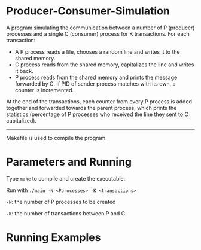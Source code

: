 # Producer-Consumer-Simulation

A program simulating the communication between a number of P (producer) processes and a single C (consumer) process for K transactions. For each transaction:

* A P process reads a file, chooses a random line and writes it to the shared memory. 
* C process reads from the shared memory, capitalizes the line and writes it back. 
* P process reads from the shared memory and prints the message forwarded by C. If PID of sender process matches with its own, a counter is incremented.

At the end of the transactions, each counter from every P process is added together and forwarded towards the parent process, which prints the statistics (percentage of P processes who received the line they sent to C capitalized).
- - -
Makefile is used to compile the program.

# Parameters and Running
Type `make` to compile and create the executable.

Run with `./main -N <Pprocesses> -K <transactions>`

`-N`: the number of P processes to be created

`-K`: the number of transactions between P and C.

# Running Examples
